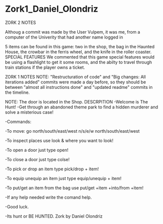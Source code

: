 # Zork1_Daniel_Olondriz
ZORK 2 NOTES

Althoug a commit was made by the User Vulpem, it was me, from a computer of the Univerity that had another name logged in

5 items can be found in this game: two in the shop, the bag in the Haunted House, the crowbar in the ferris wheel, and the knife in the roller coaster.
SPECIAL FEATURES 
We commented that this game special features would be using a flashlight to get it some rooms, and the abilty to travel through train stations if the player owns a ticket.

ZORK 1 NOTES
NOTE: "Restructuration of code" and "Big changes: All iterations added" commits were made a day before, so they should be between "almost all instructions done" and "updated readme" commits in the timeline.

NOTE: The door is located in the Shop.
DESCRPITION
-Welcome is The Hunt!
 -Get through an abandoned theme park to find a hidden murderer and solve a misterious case!
 
 -Commands:
 
 -To move:
 go north/south/east/west
 n/s/e/w
 north/south/east/west
 
 -To inspect places use look & where you want to look!
 
 -To open a door just type open!
 
 -To close a door just type colse!
 
 -To pick or drop an item type pick/drop + item!
 
 -To equip unequip an item just type equip/unequip + item!
 
 -To put/get an item from the bag use put/get +item +into/from +item!
 
 -If any help needed write the comand help.
 
 -Good luck.
 
 -Its hunt or BE HUNTED.
Zork by Daniel Olondriz
